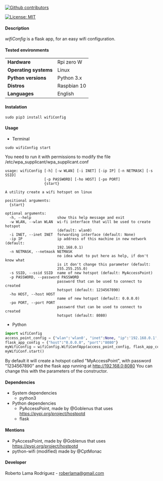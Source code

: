 <p align="left" >
<a href="https://github.com/RoberWare/wifiConf/graphs/contributors"><img src="https://img.shields.io/github/contributors/RoberWare/wifiConf" alt="Github contributors"/></a>
<!-- <a href="https://github.com/RoberWare/wifiConf"><img src="https://img.shields.io/github/release-pre/RoberWare/wifiConf" alt="Github release"/></a>
<a href="https://github.com/RoberWare/wifiConf/stargazers"><img src="https://img.shields.io/github/stars/RoberWare/wifiConf" alt="Github stars"/></a> -->
</p>

[![License: MIT](https://img.shields.io/badge/License-MIT-blue.svg)](https://opensource.org/licenses/MIT)

#### Description
*wifiConfig* is a flask app, for an easy wifi configuration.

#### Tested environments

|                         |                                         |
|-------------------------|-----------------------------------------|
| **Hardware**            | Rpi zero W                              | 
| **Operating systems**   | Linux                                   |
| **Python versions**     | Python 3.x                              |
| **Distros**             | Raspbian 10                             |
| **Languages**           | English                                 |

#### Instalation
```Shell
sudo pip3 install wifiConfig
```

#### Usage 
 - Terminal 
```Shell
sudo wifiConfig start
```
You need to run it with permissions to modify the file /etc/wpa_supplicant/wpa_supplicant.conf

```Shell
usage: wifiConfig [-h] [-w WLAN] [-i INET] [-ip IP] [-n NETMASK] [-s SSID]
                  [-p PASSWORD] [-ho HOST] [-po PORT]
                  {start}

A utility create a wifi hotspot on linux

positional arguments:
  {start}

optional arguments:
  -h, --help            show this help message and exit
  -w WLAN, --wlan WLAN  wi-fi interface that will be used to create hotspot
                        (default: wlan0)
  -i INET, --inet INET  forwarding interface (default: None)
  -ip IP                ip address of this machine in new network (default:
                        192.168.0.1)
  -n NETMASK, --netmask NETMASK
                        no idea what to put here as help, if don't know what
                        is it don't change this parameter (default:
                        255.255.255.0)
  -s SSID, --ssid SSID  name of new hotspot (default: MyAccessPoint)
  -p PASSWORD, --password PASSWORD
                        password that can be used to connect to created
                        hotspot (default: 1234567890)
  -ho HOST, --host HOST
                        name of new hotspot (default: 0.0.0.0)
  -po PORT, --port PORT
                        password that can be used to connect to created
                        hotspot (default: 8080)

```
 
 - Python
```Python
import wifiConfig
access_point_config = {"wlan":'wlan0', "inet":None, "ip":'192.168.0.1', "netmask":'255.255.255.0', "ssid":'MyAccessPoint', "password":'1234567890'}
flask_app_config = {"host":"0.0.0.0", "port":"8080"}
myWifiConfig = wifiConfig.WifiConfApp(access_point_config, flask_app_config)
myWifiConf.start()
```

By default it will create a hotspot called "MyAccessPoint", with password "1234567890" 
and the flask app running at http://192.168.0:8080 
You can change this with the parameters of the constructor.

#### Dependencies
- System dependencies
  - python3
- Python dependencies
    - PyAccessPoint, made by @Goblenus that uses https://pypi.org/project/hostpotd
    - flask
    
#### Mentions
  - PyAccessPoint, made by @Goblenus that uses https://pypi.org/project/hostpotd
  - python-wifi (modified) made by @CptMonac 
  
#### Developer
Roberto Lama Rodríguez - roberlama@gmail.com
 
 
